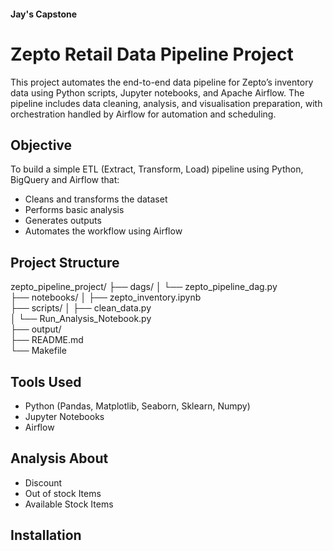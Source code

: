 ####         Jay's Capstone

# Zepto Retail Data Pipeline Project

This project automates the end-to-end data pipeline for Zepto’s inventory data using Python scripts, Jupyter notebooks, and Apache Airflow. The pipeline includes data cleaning, analysis, and visualisation preparation, with orchestration handled by Airflow for automation and scheduling.

##  Objective

To build a simple ETL (Extract, Transform, Load) pipeline using Python, BigQuery and Airflow that:
- Cleans and transforms the dataset
- Performs basic analysis
- Generates outputs
- Automates the workflow using Airflow

## Project Structure

zepto_pipeline_project/
├── dags/
│   └── zepto_pipeline_dag.py           
├── notebooks/
│   ├── zepto_inventory.ipynb          
├── scripts/
│   ├── clean_data.py                  
│   └── Run_Analysis_Notebook.py       
├── output/                            
├── README.md                        
└── Makefile    

## Tools Used

- Python (Pandas, Matplotlib, Seaborn, Sklearn, Numpy)
- Jupyter Notebooks
- Airflow

##  Analysis About

- Discount 
- Out of stock Items
- Available Stock Items

##  Installation

```bash


